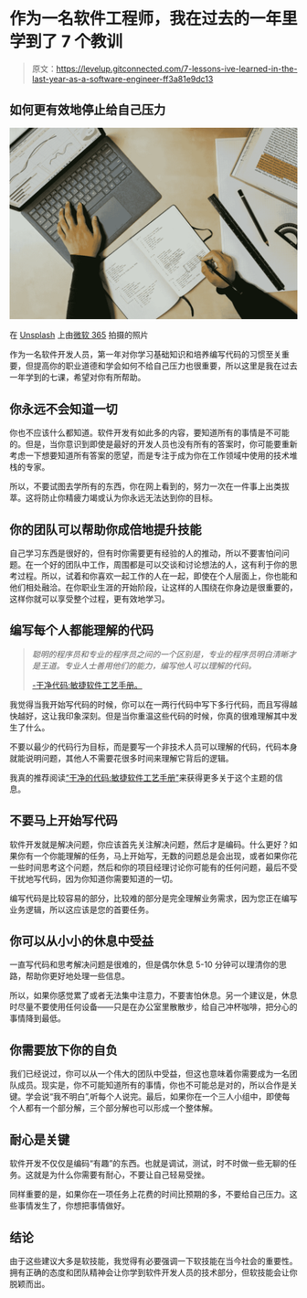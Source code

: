 # 作为一名软件工程师，我在过去的一年里学到了 7 个教训

> 原文：<https://levelup.gitconnected.com/7-lessons-ive-learned-in-the-last-year-as-a-software-engineer-ff3a81e9dc13>

## 如何更有效地停止给自己压力

![](img/47a0275cdca22b291e4dde23b7cca2d8.png)

在 [Unsplash](https://unsplash.com/photos/hC_796Wu-VY) 上由[微软 365](https://unsplash.com/@microsoft365) 拍摄的照片

作为一名软件开发人员，第一年对你学习基础知识和培养编写代码的习惯至关重要，但提高你的职业道德和学会如何不给自己压力也很重要，所以这里是我在过去一年学到的七课，希望对你有所帮助。

## 你永远不会知道一切

你也不应该什么都知道。软件开发有如此多的内容，要知道所有的事情是不可能的。但是，当你意识到即使是最好的开发人员也没有所有的答案时，你可能要重新考虑一下想要知道所有答案的愿望，而是专注于成为你在工作领域中使用的技术堆栈的专家。

所以，不要试图去学所有的东西，你在网上看到的，努力一次在一件事上出类拔萃。这将防止你精疲力竭或认为你永远无法达到你的目标。

## 你的团队可以帮助你成倍地提升技能

自己学习东西是很好的，但有时你需要更有经验的人的推动，所以不要害怕问问题。在一个好的团队中工作，周围都是可以交谈和讨论想法的人，这有利于你的思考过程。所以，试着和你喜欢一起工作的人在一起，即使在个人层面上，你也能和他们相处融洽。在你职业生涯的开始阶段，让这样的人围绕在你身边是很重要的，这样你就可以享受整个过程，更有效地学习。

## 编写每个人都能理解的代码

> *聪明的程序员和专业的程序员之间的一个区别是，专业的程序员明白清晰才是王道。专业人士善用他们的能力，编写他人可以理解的代码。*
> 
> [-干净代码:敏捷软件工艺手册。](https://www.amazon.co.uk/Clean-Code-Handbook-Software-Craftsmanship/dp/0132350882)

我觉得当我开始写代码的时候，你可以在一两行代码中写下多行代码，而且写得越快越好，这让我印象深刻。但是当你重温这些代码的时候，你真的很难理解其中发生了什么。

不要以最少的代码行为目标，而是要写一个非技术人员可以理解的代码，代码本身就能说明问题，其他人不需要花很多时间来理解它背后的逻辑。

我真的推荐阅读[“干净的代码:敏捷软件工艺手册”](https://www.amazon.co.uk/Clean-Code-Handbook-Software-Craftsmanship/dp/0132350882)来获得更多关于这个主题的信息。

## 不要马上开始写代码

软件开发就是解决问题，你应该首先关注解决问题，然后才是编码。什么更好？如果你有一个你能理解的任务，马上开始写，无数的问题总是会出现，或者如果你花一些时间思考这个问题，然后和你的项目经理讨论你可能有的任何问题，最后不受干扰地写代码，因为你知道你需要知道的一切。

编写代码是比较容易的部分，比较难的部分是完全理解业务需求，因为您正在编写业务逻辑，所以这应该是您的首要任务。

## 你可以从小小的休息中受益

一直写代码和思考解决问题是很难的，但是偶尔休息 5-10 分钟可以理清你的思路，帮助你更好地处理一些信息。

所以，如果你感觉累了或者无法集中注意力，不要害怕休息。另一个建议是，休息时尽量不要使用任何设备——只是在办公室里散散步，给自己冲杯咖啡，把分心的事情降到最低。

## 你需要放下你的自负

我们已经说过，你可以从一个伟大的团队中受益，但这也意味着你需要成为一名团队成员。现实是，你不可能知道所有的事情，你也不可能总是对的，所以合作是关键。学会说“我不明白”,听每个人说完。最后，如果你在一个三人小组中，即使每个人都有一个部分解，三个部分解也可以形成一个整体解。

## 耐心是关键

软件开发不仅仅是编码“有趣”的东西。也就是调试，测试，时不时做一些无聊的任务。这就是为什么你需要有耐心，不要让自己轻易受挫。

同样重要的是，如果你在一项任务上花费的时间比预期的多，不要给自己压力。这些事情发生了，你想把事情做好。

## 结论

由于这些建议大多是软技能，我觉得有必要强调一下软技能在当今社会的重要性。拥有正确的态度和团队精神会让你学到软件开发人员的技术部分，但软技能会让你脱颖而出。